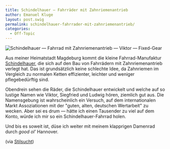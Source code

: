 ```yaml
---
title: Schindelhauer — Fahrräder mit Zahnriemenantrieb
author: Emanuel Kluge
layout: post.swig
permalink: schindelhauer-fahrrader-mit-zahnriemenantrieb/
categories:
  - Off-Topic
---
```


<noscript data-src="/wp-content/uploads/2009/09/schindelhauer-fahrrad-mit-zahnriemenantrieb\_-\_viktor-fixed-gear.jpg" data-alt="Schindelhauer &mdash; Fahrrad mit Zahnriemenantrieb &mdash; Viktor &mdash; Fixed-Gear">
<img src="/wp-content/uploads/2009/09/schindelhauer-fahrrad-mit-zahnriemenantrieb\_-\_viktor-fixed-gear.jpg" alt="Schindelhauer &mdash; Fahrrad mit Zahnriemenantrieb &mdash; Viktor &mdash; Fixed-Gear">
</noscript>

Aus meiner Heimatstadt Magdeburg kommt die kleine Fahrrad-Manufaktur [Schindelhauer][zahnriemenfahrrad], die sich auf den Bau von Fahrrädern mit Zahnriemenantrieb verlegt hat. Das ist grundsätzlich keine schlechte Idee, da Zahnriemen im Vergleich zu normalen Ketten effizienter, leichter und weniger pflegebedürftig sind.

Obendrein sehen die Räder, die Schindelhauer entwickelt und welche auf so lustige Namen wie Viktor, Siegfried und Ludwig hören, ziemlich gut aus. Die Namensgebung ist wahrscheinlich ein Versuch, auf dem internationalen Markt Assoziationen mit der "guten, alten, deutschen Wertarbeit" zu wecken. Aber sei es drum &mdash; hätte ich einen Tausender zu viel auf dem Konto, würde ich mir so ein Schindelhauer-Fahrrad holen.

Und bis es soweit ist, düse ich weiter mit meinem klapprigen Damenrad durch *good ol'* Hannover.

(via [Stilsucht][stilsucht])

[zahnriemenfahrrad]: http://www.zahnriemenfahrrad.de/
[stilsucht]: http://www.stilsucht.de/09/2009/schindelhauer-bikes-zahnriemenfahrrad/
